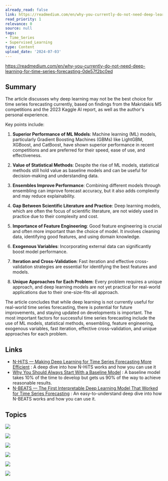 ```yaml
---
already_read: false
link: https://readmedium.com/en/why-you-currently-do-not-need-deep-learning-for-time-series-forecasting-0de57f2bc0ed
read_priority: 1
relevance: 0
source: null
tags:
- Time_Series
- Supervised_Learning
type: Content
upload_date: '2024-07-03'
---
```


https://readmedium.com/en/why-you-currently-do-not-need-deep-learning-for-time-series-forecasting-0de57f2bc0ed
## Summary

The article discusses why deep learning may not be the best choice for time series forecasting currently, based on findings from the Makridakis M5 competitions and the 2023 Kaggle AI report, as well as the author's personal experience.

Key points include:

1. **Superior Performance of ML Models**: Machine learning (ML) models, particularly Gradient Boosting Machines (GBMs) like LightGBM, XGBoost, and CatBoost, have shown superior performance in recent competitions and are preferred for their speed, ease of use, and effectiveness.

2. **Value of Statistical Methods**: Despite the rise of ML models, statistical methods still hold value as baseline models and can be useful for decision-making and understanding data.

3. **Ensembles Improve Performance**: Combining different models through ensembling can improve forecast accuracy, but it also adds complexity and may reduce explainability.

4. **Gap Between Scientific Literature and Practice**: Deep learning models, which are often the focus of scientific literature, are not widely used in practice due to their complexity and cost.

5. **Importance of Feature Engineering**: Good feature engineering is crucial and often more important than the choice of model. It involves cleaning data, identifying good features, and using domain knowledge.

6. **Exogenous Variables**: Incorporating external data can significantly boost model performance.

7. **Iteration and Cross-Validation**: Fast iteration and effective cross-validation strategies are essential for identifying the best features and models.

8. **Unique Approaches for Each Problem**: Every problem requires a unique approach, and deep learning models are not yet practical for real-world applications due to their one-size-fits-all approach.

The article concludes that while deep learning is not currently useful for real-world time series forecasting, there is potential for future improvements, and staying updated on developments is important. The most important factors for successful time series forecasting include the use of ML models, statistical methods, ensembling, feature engineering, exogenous variables, fast iteration, effective cross-validation, and unique approaches for each problem.
## Links

- [N-HiTS — Making Deep Learning for Time Series Forecasting More Efficient](https://towardsdatascience.com/n-hits-making-deep-learning-for-time-series-forecasting-more-efficient-d00956fc3e93) : A deep dive into how N-HiTS works and how you can use it
- [Why You Should Always Start With a Baseline Model](https://pub.towardsai.net/why-you-should-always-start-with-a-baseline-model-95d78c70941c) : A baseline model takes 10% of the time to develop but gets us 90% of the way to achieve reasonable results.
- [N-BEATS — The First Interpretable Deep Learning Model That Worked for Time Series Forecasting](https://towardsdatascience.com/n-beats-the-first-interpretable-deep-learning-model-that-worked-for-time-series-forecasting-06920daadac2) : An easy-to-understand deep dive into how N-BEATS works and how you can use it.

## Topics

![](topics/Model/Gradient%20Boosting%20Machines%20GBMs)

![](topics/Model/LightGBM)

![](topics/Model/CatBoost)

![](topics/Concept/Ensembling)

![](topics/Model/XGBoost)

![](topics/Concept/Feature%20Engineering)